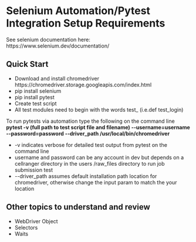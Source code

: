 
<h1>Selenium Automation/Pytest Integration Setup Requirements</h1>
<p>See selenium documentation here: https://www.selenium.dev/documentation/</p>
<h2>Quick Start</h2>
<ul><li>Download and install chromedriver https://chromedriver.storage.googleapis.com/index.html
</li>
<li>pip install selenium</li>
<li>pip install pytest</li>
<li>Create test script</li>
<li>All test modules need to begin with the words test_ (i.e.def test_login)</li>
</ul>

<p>To run pytests via automation type the following on the command line <b> pytest -v  
(full path to test script file and filename) --username=username --password=password 
--driver_path /usr/local/bin/chromedriver</b> </p>

<ul>
<li>-v indicates verbose for detailed test output from pytest on the command line
<li>username and password can be any account in dev but depends on a cellranger directory in the users /raw_files directory to run job submission test
<li>--driver_path assumes default installation path location for chromedriver, otherwise change the input param to match the your location
</ul>

<h2>Other topics to understand and review</h2>
<ul>
<li>WebDriver Object</li>
<li>Selectors</li>
<li>Waits</li>

</ul>
